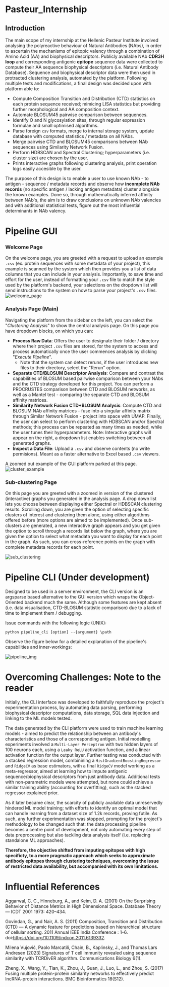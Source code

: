 # Pasteur_Internship

## Introduction

The main scope of my internship at the Hellenic Pasteur Institute involved analysing the polyreactive behaviour of Natural Antibodies (NAbs), in order to ascertain the mechanisms of epitopic valency through a combination of Amino Acid (AA) and biophysical descriptors. Publicly available NAb **CDR3H loop** and corresponding antigenic **epitope** sequence data were collected to compute their AA sequence biophysical descriptors (i.e. Natural Antibody Database). Sequence and biophysical descriptor data were then used in protracted clustering analysis, automated by the platform. Following multiple tests and modifications, a final design was decided upon with platform able to:

- Compute Composition Transition and Distribution (CTD) statistics on each protein sequence received; mimicing LISA statistics but providing further morphological and AA composition context.
- Automate BLOSUM45 pairwise comparison between sequences.
- Identify O and N glycosylation sites, through regular expression formulae and small optimised algorithms.
- Parse foreign `csv` formats, merge to internal storage system, update database with computed statistics / metadata on all NAbs.
- Merge pairwise CTD and BLOSUM45 comparisons between NAb sequences using Similarity Network Fusion. 
- Perform HDBSCAN and Spectral Clustering; hyperparameters (i.e. cluster size) are chosen by the user. 
- Prints interactive graphs following clustering analysis, print operation logs easily accesible by the user.

The purpose of this design is to enable a user to use known NAb - to antigen -  sequence / metadata records and observe how **incomplete NAb records** (no specific antigen / lacking antigen metadata) cluster alongside the known examples. Done so, through mathematically inferred affinity between NAb's, the aim is to draw conclusions on unknown NAb valencies and with additional statistical tests, figure out the most influential determinants in NAb valency. 

# Pipeline GUI

### Welcome Page
On the welcome page, you are greeted with a request to upload an example `.csv` (ex. protein sequences with some metadata of your project), this example is scanned by the system which then provides you a list of data columns that you can include in your analysis. Importantly, to save time and effort for the user, instead of formatting your `.csv` file to match the style used by the platform's backend, your selections on the dropdown list will send instructions to the system on how to parse your project's `.csv` files.
![welcome_page](./Images/welcome_page_early.png)

### Analysis Page (Main)

Navigating the platform from the sidebar on the left, you can select the "*Clustering Analysis*" to show the central analysis page. On this page you have dropdown blocks, on which you can:

- **Process Raw Data**: Offers the user to designate their folder / directory where their project `.csv` files are stored, for the system to access and process automatically once the user commences analysis by clicking "*Execute Pipeline*". 
    - Note that the system can detect reruns, if the user introduces new files to their directory, select the "Rerun" option.
- **Separate CTD/BLOSUM Descriptor Analysis**: Compare and contrast the capabilities of BLOSUM based pairwise comparison between your NAbs and the CTD strategy developed for this project. You can perform a PROCRUSTES comparison between CTD and BLOSUM networks, as well as a Mantel test - comparing the separate CTD and BLOSUM affinity matrices.
- **Similarity Network Fusion CTD+BLOSUM Analysis**: Compute CTD and BLOSUM NAb affinity matrices - fuse into a singular affinity matrix through Similar Network Fusion - project into space with UMAP. Finally, the user can select to perform clustering with HDBSCAN and/or Spectral methods; this process can be repeated as many times as needed, while the user tunes their hyperparameters. Note: Interactive graphs will appear on the right, a dropdown list enables switching between all generated graphs.
- **Inspect a Data File**: Upload a `.csv` and observe contents (no write permisions). Meant as a faster alternative to Excel based `.csv` viewers.

A zoomed out example of the GUI platform parked at this page. 
![cluster_example](./Images/clustering_early.png)

### Sub-clustering Page

On this page you are greeted with a zoomed in version of the clustered (interactive) graphs you generated in the analysis page. A drop down list lets you choose between displaying either Spectral or HDBSCAN clustering results. Scrolling down, you are given the option of selecting specific clusters of interest and clustering them alone, using either algorithms offered before (more options are aimed to be implemented). Once sub-clusters are generated, a new interactive graph appears and you get given the option to scroll through a records list below the graph, where you are given the option to select what metadata you want to display for each point in the graph. As such, you can cross-reference points on the graph with complete metadata records for each point.

![sub_clustering](./Images/subcluster.png)

# Pipeline CLI (Under development)

Designed to be used in a server environment, the CLI version is an argsparse based alternative to the GUI version which wraps the Object-Oriented backend much the same. Although some features are kept absent (i.e. data visualisation, CTD-BLOSUM statistic comparison) due to a lack of time to implement them / debugging.

Issue commands with the following logic (UNIX):

`python pipeline_cli [option] --{argument} \path`

Observe the figure below for a detailed explanation of the pipeline's capabilities and inner-workings:

![pipeline_img](./Images/pipeline_outline.png)

# Overcoming Challenges: Note to the reader

Initially, the CLI interface was developed to faithfully reproduce the project's experimentation process, by automating data parsing, performing biophysical descriptor computations, data storage, SQL data injection and linking to the ML models tested. 

The data generated by the CLI platform were used to train machine learning models - aimed to predict the relationship between an antibody's characteristics and those of a corresponding antigen. Initial modelling experiments involved a `Multi-Layer Perceptron` with two hidden layers of 100 neurons each, using a `Leaky ReLU` activation function, and a linear activation function for the output layer. Further testing was conducted with a stacked regression model, combinining a `HistGradientBoostingRegressor` and `RidgeCV` as base estimators, with a final `RidgeCV` model working as a meta-regressor, aimed at learning how to impute antigenic sequence/biophysical descriptors from just antibody data. Additional tests with non-parametric models were attempted, but none could achieve a similar training ability (accounting for overfitting), such as the stacked regressor explained prior.

As it later became clear, the scarcity of publicly available data unreservedly hindered ML model training; with efforts to identify an optimal model that can handle learning from a dataset size of 1.2k records, proving futile. As such, any further experimentation was stopped, prompting for the project's methodology to be changed such that: the data processing pipeline becomes a centre point of development, not only automating every step of data preprocessing but also tackling data analysis itself (i.e. replacing standalone ML approaches). 

**Therefore, the objective shifted from imputing epitopes with high specificty, to a more pragmatic approach which seeks to approximate antibody epitopes through clustering techniques, overcoming the issue of restricted data availability, but accompanied with its own limitations.**

# Influential References

Aggarwal, C. C., Hinneburg, A., and Keim, D. A. (2001) On the Surprising Behavior of Distance Metrics in High Dimensional Space. Database Theory — ICDT 2001 1973: 420–434.

Govindan, G., and Nair, A. S. (2011) Composition, Transition and Distribution (CTD) — A dynamic feature for predictions based on hierarchical structure of cellular sorting. 2011 Annual IEEE India Conference : 1–6. doi:https://doi.org/10.1109/indcon.2011.6139332.

Milena Vujović, Paolo Marcatili, Chain, B., Kaplinsky, J., and Thomas Lars Andresen (2023) Signatures of T cell immunity revealed using sequence similarity with TCRDivER algorithm. Communications Biology 6(1).

Zheng, X., Wang, Y., Tian, K., Zhou, J., Guan, J., Luo, L., and Zhou, S. (2017) Fusing multiple protein-protein similarity networks to effectively predict lncRNA-protein interactions. BMC Bioinformatics 18(S12).